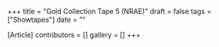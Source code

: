 +++
title = "Gold Collection Tape 5 (NRAE)"
draft = false
tags = ["Showtapes"]
date = ""

[Article]
contributors = []
gallery = []
+++